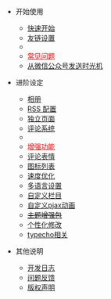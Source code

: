- 开始使用
  - [快速开始](/start)
  - [友链设置](/plugin)
  - <li ><a style="color:red" href="#/common-problem">常见问题</a></li>
  - [从微信公众号发送时光机](/wechat)

- 进阶设定
  - [相册](/album)
  - [RSS 配置](./rss)
  - [独立页面](/page)
  - [评论系统](/comment)
  - <li><a style="color:red" href="#/functions">增强功能</a></li>
  - [评论表情](/emotion)
  - [图标列表](/icons)
  - [速度优化](/speed)
  - [多语言设置](/i18n)
  - [自定义栏目](/customize)
  - [自定义pjax动画](/pjaxanimate)
  - [~~主题增强包~~](/enhancedPackage)
  - [个性化修改](/customEdit)
  - [typecho相关](/typecho)

- 其他说明
  - [开发日志](/changelog)
  - [问题反馈](/feedback)
  - [版权声明](/copyright)


